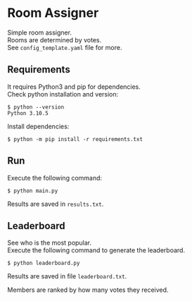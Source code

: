 # Room Assigner

Simple room assigner.  
Rooms are determined by votes.  
See `config_template.yaml` file for more.  

## Requirements
It requires Python3 and pip for dependencies.  
Check python installation and version:  
```
$ python --version
Python 3.10.5
```

Install dependencies:  
```
$ python -m pip install -r requirements.txt
```

## Run
Execute the following command:  
```
$ python main.py
```
Results are saved in `results.txt`.  

## Leaderboard
See who is the most popular.  
Execute the following command to generate the leaderboard.  
```
$ python leaderboard.py
```
Results are saved in file `leaderboard.txt`.  

Members are ranked by how many votes they received.
